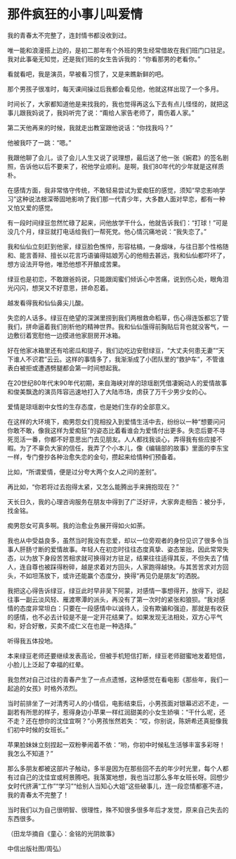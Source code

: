 # 那件疯狂的小事儿叫爱情

我的青春太不完整了，连封情书都没收到过。

唯一能和浪漫搭上边的，是初二那年有个外班的男生经常借故在我们班门口驻足。我对此事毫无知觉，还是我们班的女生告诉我的：“你看那男的老看你。”

看就看吧，我是演员，早被看习惯了，又是来瞧新鲜的吧。

那个男孩子很准时，每天课间操过后我都会看见他，他就这样出现了一个多月。

时间长了，大家都知道他是来找我的，我也觉得再这么下去有点儿怪怪的，就把这事儿跟我妈说了，我妈听完了说：“甭给人家告老师了，甭伤着人家。”

第二天他再来的时候，我就走出教室跟他说话：“你找我吗？”

他被我吓了一跳：“嗯。”

我跟他聊了会儿，谈了会儿人生又说了说理想，最后送了他一张《婉君》的签名剧照，告诉他以后不要来了，祝他学业顺利。是啊，我们80年代的少年就是这样质朴。

在感情方面，我非常恪守传统，不敢轻易尝试为爱痴狂的感觉，须知“早恋影响学习”这种说法根深蒂固地影响了我们那一代青少年，大多数人面对早恋，都有一种又怕又爱的感觉。

有一段时间绿豆忽然忙碌了起来，问他放学干什么，他就告诉我们：“打球！”可是没几个月，绿豆就打电话给我们一帮死党。他心情沉痛地说：“我失恋了。”

我和仙仙立刻赶到他家，绿豆脸色憔悴，形容枯槁，一身烟味，与往日那个性格随和、能言善辩、擅长以花言巧语骗得姑娘芳心的他相去甚远，我和仙仙都吓坏了，想方设法开导他，唯恐他想不开酿成苦果。

绿豆也是初恋，不敢跟爸妈说，只能跟闺蜜们倾诉心中苦痛，说到伤心处，眼角泪光闪闪，想哭又不好意思，拼命忍着。

越发看得我和仙仙鼻尖儿酸。

失恋的人话多。绿豆在绝望的深渊里捞到我们两根救命稻草，伤心得连饭都忘了管我们，拼命逼着我们剖析他的精神世界。我和仙仙饿得前胸贴后背也就没客气，一边敷衍着宽慰他一边摸进他家厨房开冰箱。

好在他家冰箱里还有哈密瓜和提子，我们边吃边安慰绿豆，“大丈夫何患无妻”“天下谁人不识君”云云。这样的事情多了，我渐渐成了小团队里的“救护车”，不管谁表白被拒或遭遇劈腿都会第一时间想起我。

在20世纪80年代末90年代初期，来自海峡对岸的琼瑶剧凭借凄婉动人的爱情故事和俊美飘逸的演员阵容迅速地打入了大陆市场，虏获了万千少男少女的心。

爱情是琼瑶剧中女性的生存态度，也是她们生存的全部意义。

在这样的大环境下，痴男怨女们竞相投入到爱情生活中去，纷纷以一种“想要问问你敢不敢，像我这样为爱痴狂”的姿态比着看谁会为爱情付出更多。失恋后要不寻死觅活一番，你都不好意思出门去见朋友。人人都找我谈心，弄得我有些应接不暇。为了不辜负大家的信任，我弄了个小本儿，像《编辑部的故事》里面的李东宝一样，专门誊抄各种治愈失恋的金句，攒起来给情种们预备着。

比如，“所谓爱情，便是过分夸大两个女人之间的差别”。

再比如，“你若将过去抱得太紧，又怎么能腾出手来拥抱现在？”

天长日久，我的心理咨询服务在朋友中得到了广泛好评，大家奔走相告：被分手，找金铭。

痴男怨女可真多啊。我的治愈业务展开得如火如荼。

我也从中受益良多，虽然当时我没有恋爱，却以一位旁观者的身份见识了很多令当事人肝肠寸断的爱情故事。年轻人在初恋时往往态度真挚、姿态笨拙，因此常常失态，以为放下身段苦苦相求就可换得对方驻足，结果往往适得其反，不但失去了情人，连自尊也被踩得粉碎，越是求着对方回头，人家跑得越快。与其苦苦求对方回头，不如坦荡放下，或许还能赢个态度分，换得“再见仍是朋友”的洒脱。

我把这心得告诉绿豆，绿豆此时早非吴下阿蒙，对感情一事想得开，放得下，说起往事一副云淡风轻、雁渡寒潭的派头，再没有了第一次时的紧张和狼狈。“我对感情的态度非常坦白：只要在一段感情中以诚待人，没有欺骗和强迫，那就是有收获的感情，也不必去计较是不是一定开花结果了。如果发现无法相处，双方心平气和，好合好散，买卖不成仁义在也是一种选择。”

听得我五体投地。

本来绿豆老师还要继续发表高论，但被手机短信打断，绿豆老师甜蜜地发着短信，小脸儿上泛起了幸福的红晕。

我忽然对自己过往的青春产生了一点点遗憾，这种感觉在看电影《那些年，我们一起追的女孩》时格外浓烈。

当时前排坐了一对清秀可人的小情侣，电影结束后，小男孩面对银幕迟迟不走，一副若有所思的样子，惹得身边小苹果一样红润甜美的小女生娇嗔：“干什么呢，还不走？还在想你的沈佳宜啊？”小男孩怅然若失：“哎，你别说，陈妍希还真挺像我们初中时候的女班长。”

苹果脸妹妹立刻捏起一双粉拳闹着不依：“哟，你初中时候私生活够丰富多彩呀！我怎么不知道？”

那么多朋友都被这部片子触动，多半是因为在那些回不去的年少时光里，每个人都有过自己的沈佳宜或柯景腾吧。我落寞地想，我也当过那么多年女班长呀。回想少女时代挤满“工作”“学习”“给别人当知心大姐”这些破事儿，连一段恋情都塞不进，我的青春太不完整了！

当时我们以为自己很明智、很理性，殊不知很多很多年后才发觉，原来自己失去的东西很多。

（田龙华摘自《童心：金铭的光阴故事》

中信出版社图/周弘）
